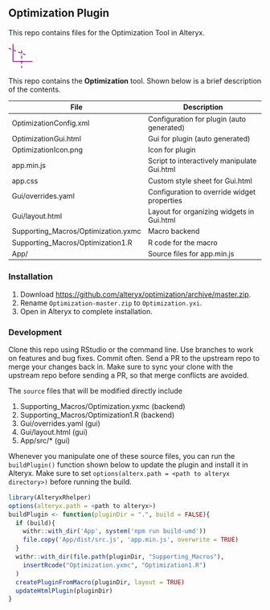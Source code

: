 ## Optimization Plugin

This repo contains files for the Optimization Tool in Alteryx.

<img src="OptimizationIcon.png" width=48 height=48></img> 

This repo contains the **Optimization** tool. Shown below is a brief description of the contents. 

| File                                 | Description                                       |
|--------------------------------------|---------------------------------------------------| 
| OptimizationConfig.xml               | Configuration for plugin (auto generated)         |
| OptimizationGui.html                 | Gui for plugin (auto generated)                   |
| OptimizationIcon.png                 | Icon for plugin                                   |
| app.min.js                           | Script to interactively manipulate Gui.html       |
| app.css                              | Custom style sheet for Gui.html                   |
| Gui/overrides.yaml                   | Configuration to override widget properties       |
| Gui/layout.html                      | Layout for organizing widgets in Gui.html         |
| Supporting_Macros/Optimization.yxmc  | Macro backend                                     |
| Supporting_Macros/Optimization1.R    | R code for the macro                              |
| App/                                 | Source files for app.min.js                       |


### Installation

1. Download https://github.com/alteryx/optimization/archive/master.zip.
2. Rename `Optimization-master.zip` to `Optimization.yxi`.
3. Open in Alteryx to complete installation.

### Development

Clone this repo using RStudio or the command line. Use branches to work on features and bug fixes. Commit often. Send a PR to the upstream repo to merge your changes back in. Make sure to sync your clone with the upstream repo before sending a PR, so that merge conflicts are avoided.

The `source` files that will be modified directly include

1. Supporting_Macros/Optimization.yxmc (backend)
2. Supporting_Macros/Optimization1.R   (backend)
3. Gui/overrides.yaml                  (gui)
4. Gui/layout.html                     (gui)
5. App/src/*                           (gui)

Whenever you manipulate one of these source files, you can run the `buildPlugin()` function shown below to update the plugin and install it in Alteryx. Make sure to set `options(alterx.path = <path to alteryx directory>)`  before running the build.

```r
library(AlteryxRhelper)
options(alteryx.path = <path to alteryx>)
buildPlugin <- function(pluginDir = ".", build = FALSE){
  if (build){
    withr::with_dir('App', system('npm run build-umd'))
    file.copy('App/dist/src.js', 'app.min.js', overwrite = TRUE)
  }
  withr::with_dir(file.path(pluginDir, "Supporting_Macros"), 
    insertRcode("Optimization.yxmc", "Optimization1.R")
  )
  createPluginFromMacro(pluginDir, layout = TRUE)
  updateHtmlPlugin(pluginDir)
}
```
